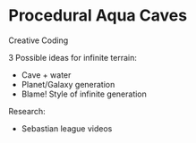 # Procedural Aqua Caves
 
Creative Coding

3 Possible ideas for infinite terrain:
- Cave + water
- Planet/Galaxy generation
- Blame! Style of infinite generation


Research:
- Sebastian league videos
